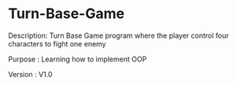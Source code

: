 # Turn-Base-Game

Description:
Turn Base Game program where the player control four characters to fight one enemy

Purpose :
Learning how to implement OOP

Version : V1.0